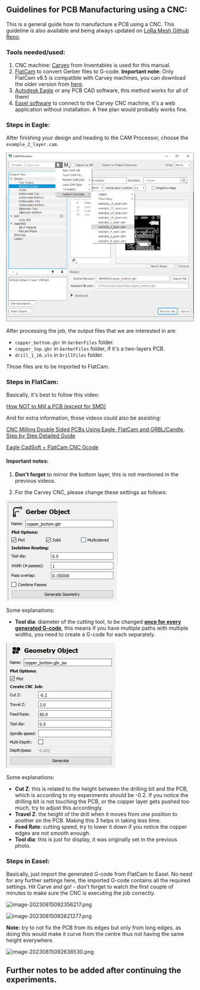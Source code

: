 ## Guidelines for PCB Manufacturing using a CNC:

This is a general guide how to manufacture a PCB using a CNC. This guideline is also available and being always updated on [LoRa Mesh Github Repo](https://github.com/syk-yaman/lora-mesh/tree/master/PCB/CNC).



### Tools needed/used:

1. CNC machine: [Carvey](http://carvey-instructions.inventables.com/) from Inventables is used for this manual.
2. [FlatCam](http://flatcam.org/) to convert Gerber files to G-code. **Important note:** Only FlatCam v8.5 is compatible with Carvey machines, you can download the older version from [here](https://bitbucket.org/jpcgt/flatcam/downloads/).
3. [Autodesk Eagle](https://www.autodesk.com/products/eagle/overview?term=1-YEAR&tab=subscription) or any PCB CAD software, this method works for all of them!
4. [Easel software](https://easel.inventables.com/) to connect to the Carvey CNC machine, it's a web application without installation. A free plan would probably works fine.

### Steps in Eagle:

After finishing your design and heading to the CAM Processor, choose the `example_2_layer.cam`.

![image-20230815085801311](cam-processing.png)

After processing the job, the output files that we are interested in are:

- `copper_bottom.gbr` in `GerberFiles` folder.
- `copper_top.gbr` in `GerberFiles` folder, if it's a two-layers PCB.
- `drill_1_16.xln` in `DrillFiles` folder.

Those files are to be imported to FlatCam.

### Steps in FlatCam:

Basically, it's best to follow this video:

[How NOT to Mill a PCB (except for SMD)](https://www.youtube.com/watch?v=_ak0IJUMBFg)

And for extra information, those videos could also be assisting:

[CNC Milling Double Sided PCBs Using Eagle, FlatCam and GRBL/Candle, Step by Step Detailed Guide](https://www.youtube.com/watch?v=9xczeQMj2dg&t=375s)

[Eagle CadSoft + FlatCam CNC Gcode](https://www.youtube.com/watch?v=p3YzVjpt9Ig&t=794s)



#### Important notes:

1. **Don't forget** to mirror the bottom layer, this is not mentioned in the previous videos.

2. For the Carvey CNC, please change these settings as follows:

![](Gerber-settings.jpg)

Some explanations:

* **Tool dia**: diameter of the cutting tool, to be changed **<u>once for every generated G-code</u>**, this means if you have multiple paths with multiple widths, you need to create a G-code for each separately. 



![](Geometry-settings.jpg)

Some explanations:

- **Cut Z**: this is related to the height between the drilling bit and the PCB, which is according to my experiments should be -0.2. If you notice the drilling bit is not touching the PCB, or the copper layer gets pushed too much, try to adjust this accordingly.
- **Travel Z**: the height of the drill when it moves from one position to another on the PCB. Making this 3 helps in taking less time.
- **Feed Rate**: cutting speed, try to lower it down if you notice the copper edges are not smooth enough.
- **Tool dia**: this is just for display, it was originally set in the previous photo.  



### Steps in Easel:

Basically, just import the generated G-code from FlatCam to Easel. No need for any further settings here, the imported G-code contains all the required settings. Hit Carve and go! - don't forget to watch the first couple of minutes to make sure the CNC is executing the job correctly.

![image-20230815092356217.png](easel)



![image-20230815092621277.png](carvey-1)

**Note:** try to not fix the PCB from its edges but only from long edges, as doing this would make it curve from the centre thus not having the same height everywhere.



![image-20230815092636530.png](carvey-2)



## Further notes to be added after continuing the experiments.